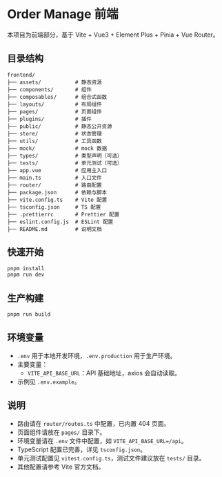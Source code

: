 # Order Manage 前端

本项目为前端部分，基于 Vite + Vue3 + Element Plus + Pinia + Vue Router。

## 目录结构

```
frontend/
├── assets/           # 静态资源
├── components/       # 组件
├── composables/      # 组合式函数
├── layouts/          # 布局组件
├── pages/            # 页面组件
├── plugins/          # 插件
├── public/           # 静态公开资源
├── store/            # 状态管理
├── utils/            # 工具函数
├── mock/             # mock 数据
├── types/            # 类型声明（可选）
├── tests/            # 单元测试（可选）
├── app.vue           # 应用主入口
├── main.ts           # 入口文件
├── router/           # 路由配置
├── package.json      # 依赖与脚本
├── vite.config.ts    # Vite 配置
├── tsconfig.json     # TS 配置
├── .prettierrc       # Prettier 配置
├── eslint.config.js  # ESLint 配置
├── README.md         # 说明文档
```

## 快速开始

```bash
pnpm install
pnpm run dev
```

## 生产构建

```bash
pnpm run build
```

## 环境变量

- `.env` 用于本地开发环境，`.env.production` 用于生产环境。
- 主要变量：
  - `VITE_API_BASE_URL`：API 基础地址，axios 会自动读取。
- 示例见 `.env.example`。

## 说明

- 路由请在 `router/routes.ts` 中配置，已内置 404 页面。
- 页面组件请放在 `pages/` 目录下。
- 环境变量请在 `.env` 文件中配置，如 `VITE_API_BASE_URL=/api`。
- TypeScript 配置已完善，详见 `tsconfig.json`。
- 单元测试配置见 `vitest.config.ts`，测试文件建议放在 `tests/` 目录。
- 其他配置请参考 Vite 官方文档。
